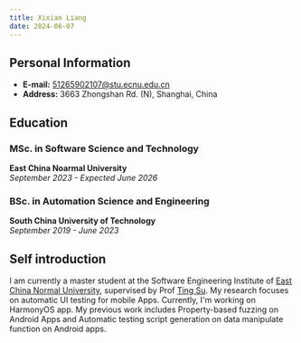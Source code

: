 ```yaml
---
title: Xixian Liang
date: 2024-06-07
---
```


## Personal Information
- **E-mail:** 51265902107@stu.ecnu.edu.cn
- **Address:** 3663 Zhongshan Rd. (N), Shanghai, China

## Education
### MSc. in Software Science and Technology
**East China Noarmal University**  
*September 2023 - Expected June 2026*

### BSc. in Automation Science and Engineering
**South China University of Technology**  
*September 2019 - June 2023*

## Self introduction
I am currently a master student at the Software Engineering Institute of [East China Normal University](https://english.ecnu.edu.cn/), supervised by Prof [Ting Su](https://tingsu.github.io/). 
My research focuses on automatic UI testing for mobile Apps. Currently, I'm working on HarmonyOS app. My previous work includes Property-based fuzzing on Android Apps and Automatic testing script generation on data manipulate function on Android apps.
